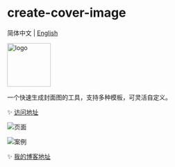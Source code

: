 # create-cover-image
简体中文 | [English](README.en.md)

<img src="https://cdn.jsdelivr.net/gh/chendx97/CPics/img/logo.png" width="100px" alt="logo" />

一个快速生成封面图的工具，支持多种模板，可灵活自定义。

✨ [访问地址](https://chendx97.github.io/create-cover-image/)

![页面](https://cdn.jsdelivr.net/gh/chendx97/CPics/img/cover-pro.png)

![案例](https://cdn.jsdelivr.net/gh/chendx97/CPics/img/cover.png)

✨ [我的博客地址](https://chendx97.github.io/blog/)
